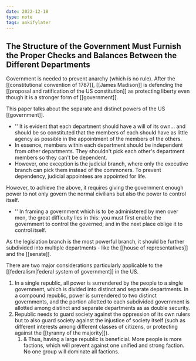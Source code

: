 ```yaml
---
date: 2022-12-18
type: note
tags: ankifylater
---
```


## The Structure of the Government Must Furnish the Proper Checks and Balances Between the Different Departments
Government is needed to prevent anarchy (which is no rule). After the [[constitutional convention of 1787]], [[James Madison]] is defending the [[proposal and ratification of the US constitution]] as protecting liberty even though it is a stronger form of [[government]].

This paper talks about the separate and distinct powers of the US [[government]].
- '' It is evident that each department should have a will of its own... and should be so constituted that the members of each should have as little agency as possible in the appointment of the members of the others.
- In essence, members within each department should be independent from other departments. They shouldn't pick each other's department members so they can't be dependent.
- However, one exception is the judicial branch, where only the executive branch can pick them instead of the commoners. To prevent dependency, judicial appointees are appointed for life.

However, to achieve the above, it requires giving the government enough power to not only govern the normal civilians but also the power to control itself.
- '' In framing a government which is to be administered by men over men, the great difficulty lies in this: you must first enable the government to control the governed; and in the next place oblige it to control itself.

As the legislation branch is the most powerful branch, it should be further subdivided into multiple departments - like the [[house of representatives]] and the [[senate]].

There are two major considerations particularly applicable to the [[federalism|federal system of government]] in the US.
1. In a single republic, all power is surrendered by the people to a single government, which is divided into distinct and separate departments. In a compound republic, power is surrendered to two distinct governments, and the portion allotted to each subdivided government is allotted among distinct and separate departments as as double security.
2. Republic needs to guard society against the oppression of its own rulers but to also guard society against the injustice of society itself (such as different interests among different classes of citizens, or protecting against the [[tyranny of the majority]]).
	1. & Thus, having a large republic is beneficial. More people is more factions, which will prevent against one unified and strong faction. No one group will dominate all factions.
